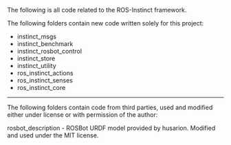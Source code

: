 The following is all code related to the ROS-Instinct framework.

The following folders contain new code written solely for this project:
- instinct_msgs
- instinct_benchmark
- instinct_rosbot_control
- instinct_store
- instinct_utility
- ros_instinct_actions
- ros_instinct_senses
- ros_instinct_core

-----------------------------------

The following folders contain code from third parties, used and modified either under license or with permission of the author:

rosbot_description - ROSBot URDF model provided by husarion. Modified and used under the MIT license.
